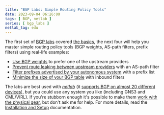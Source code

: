 ```yaml
---
title: "BGP Labs: Simple Routing Policy Tools"
date: 2023-09-04 06:26:00
tags: [ BGP, netlab ]
series: [ bgp_labs ]
netlab_tag: edu
---
```

The first set of [BGP labs](https://bgplab.github.io/bgplab/) covered [the basics](/2023/08/bgp-labs-basic-setup.html), the next four will help you master simple routing policy tools (BGP weights, AS-path filters, prefix filters) using real-life examples:

* [Use BGP weights](https://bgplab.github.io/bgplab/policy/1-weights/) to prefer one of the upstream providers
* [Prevent route leaking between upstream providers](https://bgplab.github.io/bgplab/policy/2-stop-transit/) with an AS-path filter
* [Filter prefixes advertised by your autonomous system](https://bgplab.github.io/bgplab/policy/3-prefix/) with a prefix list
* [Minimize the size of your BGP table](https://bgplab.github.io/bgplab/policy/4-reduce/) with inbound filters

The labs are best used with _[netlab](https://netlab.tools/)_ (it [supports BGP on almost 20 different devices](https://netlab.tools/platforms/#platform-routing-support)), but you could use any system you like (including GNS3 and CML/VIRL). If you're stubborn enough it's possible to make them [work with the physical gear](https://bgplab.github.io/bgplab/external/), but don't ask me for help. For more details, read the [Installation and Setup](https://bgplab.github.io/bgplab/1-setup/) documentation.